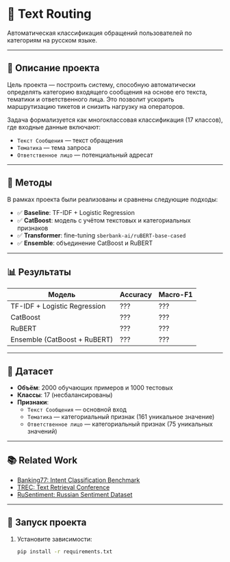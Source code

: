 # 📨 Text Routing 

Автоматическая классификация обращений пользователей по категориям на русском языке.

---

## 📌 Описание проекта

Цель проекта — построить систему, способную автоматически определять категорию входящего сообщения на основе его текста, тематики и ответственного лица. Это позволит ускорить маршрутизацию тикетов и снизить нагрузку на операторов.

Задача формализуется как многоклассовая классификация (17 классов), где входные данные включают:

- `Текст Сообщения` — текст обращения
- `Тематика` — тема запроса
- `Ответственное лицо` — потенциальный адресат

---

## 🧠 Методы

В рамках проекта были реализованы и сравнены следующие подходы:

- ✅ **Baseline**: TF-IDF + Logistic Regression
- ✅ **CatBoost**: модель с учётом текстовых и категориальных признаков
- ✅ **Transformer**: fine-tuning `sberbank-ai/ruBERT-base-cased`
- ✅ **Ensemble**: объединение CatBoost и RuBERT

---

## 📊 Результаты

| Модель                         | Accuracy | Macro-F1 |
|--------------------------------|----------|----------|
| TF-IDF + Logistic Regression   | ???      | ???      |
| CatBoost                       | ???      | ???      |
| RuBERT                         | ???      |???       |
| Ensemble (CatBoost + RuBERT)   | ???      | ???      |

---

## 📁 Датасет

- **Объём**: 2000 обучающих примеров и 1000 тестовых
- **Классы**: 17 (несбалансированы)
- **Признаки**:
  - `Текст Сообщения` — основной вход
  - `Тематика` — категориальный признак (161 уникальное значение)
  - `Ответственное лицо` — категориальный признак (75 уникальных значений)

---

## 📚 Related Work

- [Banking77: Intent Classification Benchmark](https://arxiv.org/abs/2003.04807)
- [TREC: Text Retrieval Conference](https://trec.nist.gov/)
- [RuSentiment: Russian Sentiment Dataset](https://github.com/text-machine-lab/RuSentiment)

---

## 🚀 Запуск проекта

1. Установите зависимости:
   ```bash
   pip install -r requirements.txt
